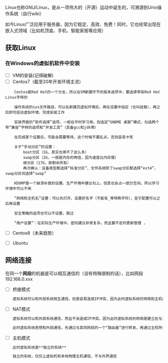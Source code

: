 Linux也称GNU/Linux，是从一项伟大的（开源）运动中诞生的，可溯源到Unix操作系统（自行wiki）

如今Linux广泛应用于服务器，因为它稳定、高效、免费！同时，它也经常出现在嵌入式领域（比如机顶盒、手机、智能家居等应用）


## 获取Linux

### 在Windows的虚拟机软件中安装
- [ ] VM的安装(记得破解)
- [ ] Centos7（截至20年开发环境主流）
```
	Centos是Red Hat的一个分支，所以在VM新建环节的版本选项中，要选择带有Red Hat Linux字样的

    操作系统的ios文件路径，可以在新建完虚拟环境后，再在设置中指定（也叫挂载），再之后即可启动虚拟环境，完成安装工作

	安装界面的“软件选择”选项，一般在平时学习用，则选定“GNOME 桌面”模式，勾选两个带“兼容”字样的选项和“开发工具”（具备gcc和jdk等）
	
	在完成某个设置后，可能会需要等待，这个时候不要乱点，否则容易卡死

	关于“手动分区”的设置：
		boot分区（1G，其实也用不了这么多）
		swap分区（2G，一般是内存的两倍，因为速度比内存慢）
		根分区（17G，即剩余所有）
		再次确认：设备类型都选择“标准分区”、文件系统除了swap分区都选择“ext4”，swap分区则选择“swap”

	KDUMP是一个崩溃补救的设置，生产环境中建议勾上。但其也会占一部分空间，所以学习环境中可以不用

	“网络和主机名”设置：可以先打开、设置好名字（不能有_等特殊字符），至于配置可以之后再设置

	安全策略的选项也可以不设置，跳过

	“用户设置”：在实际生产环境中，密码建议非常复杂，而且要不定时更新管理 ，
```
- [ ] Centos8（未来趋势）
- [ ] Ubuntu


## 网络连接

在同一个**网段**的机器是可以相互通信的（没有特殊限制的话），比如网段192.168.0.xxx

- [ ] 桥接模式
	```txt
	虚拟系统可以和外部系统相互通信，但是容易造成IP冲突，因为此时虚拟系统的网络和主机的网络地位相等，并且和主机处于同一网段
	```
- [ ] NAT模式
	```markdown
	虚拟系统可以和外部系统通信，而且不会造成IP冲突。因为此时虚拟系统的网络是建立在与主机**不同**的网段上
	
	此时虚拟系统若想和外部通信，先通过与其同网段的一个“路由器”进行转发，再通过主机所处网段的IP代理得以和外部通信
	```
- [ ] 主机模式
	```markdown
	此时虚拟系统是**独立的系统**
	
	独立的系统，仅仅让虚拟机和本地物理主机通信，不与外界通信
	```